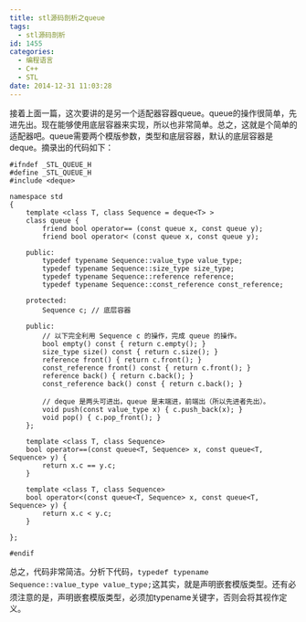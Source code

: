 ```yaml
---
title: stl源码剖析之queue
tags:
  - stl源码剖析
id: 1455
categories:
  - 编程语言 
  - C++
  - STL
date: 2014-12-31 11:03:28
---
```


接着上面一篇，这次要讲的是另一个适配器容器queue。queue的操作很简单，先进先出。现在能够使用底层容器来实现，所以也非常简单。总之，这就是个简单的适配器吧。queue需要两个模版参数，类型和底层容器，默认的底层容器是deque。摘录出的代码如下：

``` stylus
#ifndef _STL_QUEUE_H
#define _STL_QUEUE_H
#include <deque>

namespace std
{
    template <class T, class Sequence = deque<T> >
    class queue {
        friend bool operator== (const queue x, const queue y);
        friend bool operator< (const queue x, const queue y);

    public:
        typedef typename Sequence::value_type value_type;
        typedef typename Sequence::size_type size_type;
        typedef typename Sequence::reference reference;
        typedef typename Sequence::const_reference const_reference;

    protected:
        Sequence c; // 底层容器

    public:
        // 以下完全利用 Sequence c 的操作，完成 queue 的操作。
        bool empty() const { return c.empty(); }
        size_type size() const { return c.size(); }
        reference front() { return c.front(); }
        const_reference front() const { return c.front(); }
        reference back() { return c.back(); }
        const_reference back() const { return c.back(); }

        // deque 是两头可进出，queue 是末端进，前端出（所以先进者先出）。
        void push(const value_type x) { c.push_back(x); }
        void pop() { c.pop_front(); }
    };

    template <class T, class Sequence>
    bool operator==(const queue<T, Sequence> x, const queue<T, Sequence> y) {
        return x.c == y.c;
    }

    template <class T, class Sequence>
    bool operator<(const queue<T, Sequence> x, const queue<T, Sequence> y) {
        return x.c < y.c;
    }

};

#endif

```

总之，代码非常简洁。分析下代码，<span style="font-family: Consolas, Monaco, 'Bitstream Vera Sans Mono', 'Courier New', Courier, monospace; font-size: 13px; line-height: 1.5;">typedef typename Sequence::value_type value_type;</span>这其实，就是声明嵌套模版类型。还有必须注意的是，声明嵌套模版类型，必须加typename关键字，否则会将其视作定义。